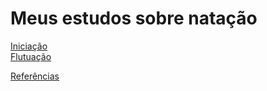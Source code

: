 # Meus estudos sobre natação

[Iniciação](iniciacao/inciacao.md)   
[Flutuação](conceitosflutuacao/flutuacao.md)

[Referências](referencias.md)
